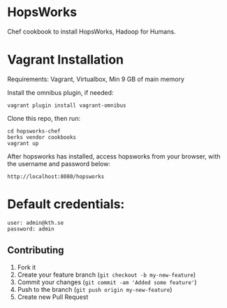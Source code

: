 HopsWorks
==================

Chef cookbook to install HopsWorks, Hadoop for Humans.


Vagrant Installation
==================

Requirements: Vagrant, Virtualbox, Min 9 GB of main memory

Install the omnibus plugin, if needed:
````
vagrant plugin install vagrant-omnibus
````


Clone this repo, then run:
````
cd hopsworks-chef
berks vendor cookbooks
vagrant up
````

After hopsworks has installed, access hopsworks from your browser, with the username and password below:
````
http://localhost:8080/hopsworks
````
# Default credentials:
````
user: admin@kth.se
password: admin
````


## Contributing

1. Fork it
2. Create your feature branch (`git checkout -b my-new-feature`)
3. Commit your changes (`git commit -am 'Added some feature'`)
4. Push to the branch (`git push origin my-new-feature`)
5. Create new Pull Request
